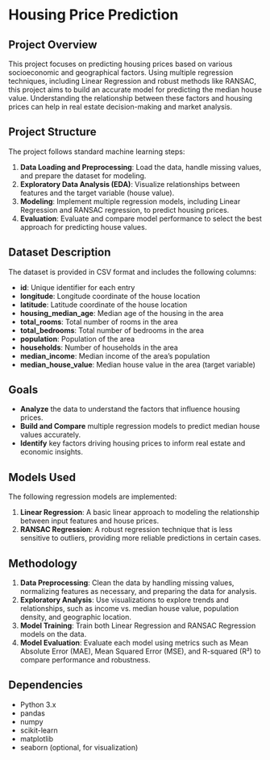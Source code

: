 # Housing Price Prediction

## Project Overview
This project focuses on predicting housing prices based on various socioeconomic and geographical factors. Using multiple regression techniques, including Linear Regression and robust methods like RANSAC, this project aims to build an accurate model for predicting the median house value. Understanding the relationship between these factors and housing prices can help in real estate decision-making and market analysis.

## Project Structure
The project follows standard machine learning steps:
1. **Data Loading and Preprocessing**: Load the data, handle missing values, and prepare the dataset for modeling.
2. **Exploratory Data Analysis (EDA)**: Visualize relationships between features and the target variable (house value).
3. **Modeling**: Implement multiple regression models, including Linear Regression and RANSAC regression, to predict housing prices.
4. **Evaluation**: Evaluate and compare model performance to select the best approach for predicting house values.

## Dataset Description
The dataset is provided in CSV format and includes the following columns:

- **id**: Unique identifier for each entry
- **longitude**: Longitude coordinate of the house location
- **latitude**: Latitude coordinate of the house location
- **housing_median_age**: Median age of the housing in the area
- **total_rooms**: Total number of rooms in the area
- **total_bedrooms**: Total number of bedrooms in the area
- **population**: Population of the area
- **households**: Number of households in the area
- **median_income**: Median income of the area’s population
- **median_house_value**: Median house value in the area (target variable)

## Goals
- **Analyze** the data to understand the factors that influence housing prices.
- **Build and Compare** multiple regression models to predict median house values accurately.
- **Identify** key factors driving housing prices to inform real estate and economic insights.

## Models Used
The following regression models are implemented:
1. **Linear Regression**: A basic linear approach to modeling the relationship between input features and house prices.
2. **RANSAC Regression**: A robust regression technique that is less sensitive to outliers, providing more reliable predictions in certain cases.

## Methodology
1. **Data Preprocessing**: Clean the data by handling missing values, normalizing features as necessary, and preparing the data for analysis.
2. **Exploratory Analysis**: Use visualizations to explore trends and relationships, such as income vs. median house value, population density, and geographic location.
3. **Model Training**: Train both Linear Regression and RANSAC Regression models on the data.
4. **Model Evaluation**: Evaluate each model using metrics such as Mean Absolute Error (MAE), Mean Squared Error (MSE), and R-squared (R²) to compare performance and robustness.

## Dependencies
- Python 3.x
- pandas
- numpy
- scikit-learn
- matplotlib
- seaborn (optional, for visualization)


